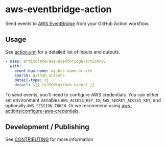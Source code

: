 # aws-eventbridge-action

Send events to [AWS EventBridge](https://aws.amazon.com/eventbridge/) from your
GitHub Action workflow.

## Usage

See [action.yml](action.yml) for a detailed list of inputs and outputs.

```yaml
- uses: articulate/aws-eventbridge-action@v1
  with:
    event-bus-name: my-bus-name-or-arn
    source: github.actions
    detail-type: ci
    detail: ${{ toJSON(github.event) }}
```

To send events, you'll need to configure AWS credentials. You can either set
environment variables `AWS_ACCESS_KEY_ID`, `AWS_SECRET_ACCESS_KEY`, and optionally
`AWS_SESSION_TOKEN`. Or we recommend using [aws-actions/configure-aws-credentials](https://github.com/aws-actions/configure-aws-credentials).

## Development / Publishing

See [CONTRIBUTING](CONTRIBUTING.md) for more information
